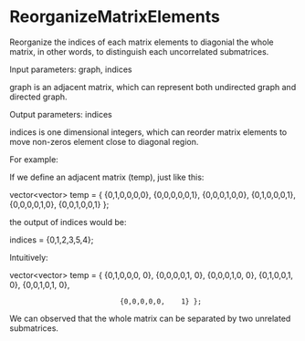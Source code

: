 # ReorganizeMatrixElements
Reorganize the indices of each matrix elements to diagonial the whole matrix, in other words, to distinguish each uncorrelated submatrices.

Input parameters:  graph, indices

graph is an adjacent matrix, which can represent both undirected graph and directed graph.

Output parameters: indices

indices is one dimensional integers, which can reorder matrix elements to move non-zeros element close to diagonal region.

For example:

If we define an adjacent matrix (temp), just like this:

vector<vector<float>> temp = { {0,1,0,0,0,0},
                               {0,0,0,0,0,1},
                               {0,0,0,1,0,0},
                               {0,1,0,0,0,1},
                               {0,0,0,0,1,0},
                               {0,0,1,0,0,1} };

the output of indices would be:

indices = {0,1,2,3,5,4};
  
Intuitively:
  
vector<vector<float>> temp = { {0,1,0,0,0,    0},
                               {0,0,0,0,1,    0},
                               {0,0,0,1,0,    0},
                               {0,1,0,0,1,    0},
                               {0,0,1,0,1,    0},
  
                               {0,0,0,0,0,    1} };
We can observed that the whole matrix can be separated by two unrelated submatrices.
